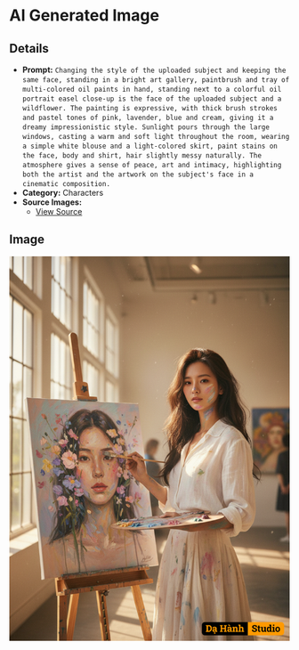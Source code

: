 # AI Generated Image

## Details
- **Prompt:** `Changing the style of the uploaded subject and keeping the same face, standing in a bright art gallery, paintbrush and tray of multi-colored oil paints in hand, standing next to a colorful oil portrait easel close-up is the face of the uploaded subject and a wildflower. The painting is expressive, with thick brush strokes and pastel tones of pink, lavender, blue and cream, giving it a dreamy impressionistic style. Sunlight pours through the large windows, casting a warm and soft light throughout the room, wearing a simple white blouse and a light-colored skirt, paint stains on the face, body and shirt, hair slightly messy naturally. The atmosphere gives a sense of peace, art and intimacy, highlighting both the artist and the artwork on the subject's face in a cinematic composition.`
- **Category:** Characters
- **Source Images:**
  - [View Source](https://raw.githubusercontent.com/lenzcomvth/Somethings/main/Models/Female/Female3.jpg)

## Image
![AI Generated Image](./image-2025-10-19T07-08-09-739Z-ucis9.png)